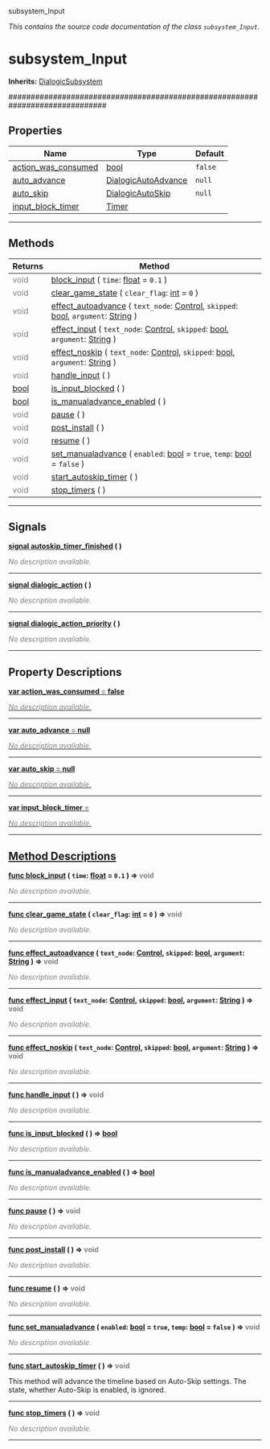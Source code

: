 
<div class="header-banner purple">
<div class="header-label purple">subsystem_Input</div>
</div>

*This contains the source code documentation of the class `subsystem_Input`.*
        
# subsystem_Input
**Inherits:** [DialogicSubsystem](class_dialogicsubsystem.md)

##############################################################################
## Properties
Name | Type | Default 
--- | --- | --- 
[<span class="hljs-title">action_was_consumed</span>](#property-action_was_consumed) | [bool](https://docs.godotengine.org/en/latest/classes/class_bool.html#class-bool) |  `false` 
[<span class="hljs-title">auto_advance</span>](#property-auto_advance) | [DialogicAutoAdvance](class_dialogicautoadvance.md) |  `null` 
[<span class="hljs-title">auto_skip</span>](#property-auto_skip) | [DialogicAutoSkip](class_dialogicautoskip.md) |  `null` 
[<span class="hljs-title">input_block_timer</span>](#property-input_block_timer) | [Timer](https://docs.godotengine.org/en/latest/classes/class_timer.html#class-timer) |   
--- 

## Methods
Returns | Method 
--- | --- 
<span style = "color: gray">void</span> | [<span class="hljs-title">block_input</span>](#property-block_input) ( `time`: [float](https://docs.godotengine.org/en/latest/classes/class_float.html#class-float) = `0.1` ) 
<span style = "color: gray">void</span> | [<span class="hljs-title">clear_game_state</span>](#property-clear_game_state) ( `clear_flag`: [int](https://docs.godotengine.org/en/latest/classes/class_int.html#class-int) = `0` ) 
<span style = "color: gray">void</span> | [<span class="hljs-title">effect_autoadvance</span>](#property-effect_autoadvance) ( `text_node`: [Control](https://docs.godotengine.org/en/latest/classes/class_control.html#class-control), `skipped`: [bool](https://docs.godotengine.org/en/latest/classes/class_bool.html#class-bool), `argument`: [String](https://docs.godotengine.org/en/latest/classes/class_string.html#class-string) ) 
<span style = "color: gray">void</span> | [<span class="hljs-title">effect_input</span>](#property-effect_input) ( `text_node`: [Control](https://docs.godotengine.org/en/latest/classes/class_control.html#class-control), `skipped`: [bool](https://docs.godotengine.org/en/latest/classes/class_bool.html#class-bool), `argument`: [String](https://docs.godotengine.org/en/latest/classes/class_string.html#class-string) ) 
<span style = "color: gray">void</span> | [<span class="hljs-title">effect_noskip</span>](#property-effect_noskip) ( `text_node`: [Control](https://docs.godotengine.org/en/latest/classes/class_control.html#class-control), `skipped`: [bool](https://docs.godotengine.org/en/latest/classes/class_bool.html#class-bool), `argument`: [String](https://docs.godotengine.org/en/latest/classes/class_string.html#class-string) ) 
<span style = "color: gray">void</span> | [<span class="hljs-title">handle_input</span>](#property-handle_input) ( ) 
<span class="hljs-attribute">[bool](https://docs.godotengine.org/en/latest/classes/class_bool.html#class-bool)</span> | [<span class="hljs-title">is_input_blocked</span>](#property-is_input_blocked) ( ) 
<span class="hljs-attribute">[bool](https://docs.godotengine.org/en/latest/classes/class_bool.html#class-bool)</span> | [<span class="hljs-title">is_manualadvance_enabled</span>](#property-is_manualadvance_enabled) ( ) 
<span style = "color: gray">void</span> | [<span class="hljs-title">pause</span>](#property-pause) ( ) 
<span style = "color: gray">void</span> | [<span class="hljs-title">post_install</span>](#property-post_install) ( ) 
<span style = "color: gray">void</span> | [<span class="hljs-title">resume</span>](#property-resume) ( ) 
<span style = "color: gray">void</span> | [<span class="hljs-title">set_manualadvance</span>](#property-set_manualadvance) ( `enabled`: [bool](https://docs.godotengine.org/en/latest/classes/class_bool.html#class-bool) = `true`, `temp`: [bool](https://docs.godotengine.org/en/latest/classes/class_bool.html#class-bool) = `false` ) 
<span style = "color: gray">void</span> | [<span class="hljs-title">start_autoskip_timer</span>](#property-start_autoskip_timer) ( ) 
<span style = "color: gray">void</span> | [<span class="hljs-title">stop_timers</span>](#property-stop_timers) ( ) 
--- 

## Signals


<a class="header" id="signal-autoskip_timer_finished" href="#signal-autoskip_timer_finished">**<span class="hljs-attribute">signal</span> [<span class="hljs-title">autoskip_timer_finished</span>](#signal-autoskip_timer_finished) ( )** </a>



 <span style = "color: gray">*No description available.*</span> 

---



<a class="header" id="signal-dialogic_action" href="#signal-dialogic_action">**<span class="hljs-attribute">signal</span> [<span class="hljs-title">dialogic_action</span>](#signal-dialogic_action) ( )** </a>



 <span style = "color: gray">*No description available.*</span> 

---



<a class="header" id="signal-dialogic_action_priority" href="#signal-dialogic_action_priority">**<span class="hljs-attribute">signal</span> [<span class="hljs-title">dialogic_action_priority</span>](#signal-dialogic_action_priority) ( )** </a>



 <span style = "color: gray">*No description available.*</span> 

---

## Property Descriptions



<a class="header" id="property-action_was_consumed" href="#property-action_was_consumed">**<span class="hljs-attribute">var</span> <span class="hljs-title">action_was_consumed</span> <span style = "color: gray"> = </span> false** 



 <span style = "color: gray">*No description available.*</span> 

---



<a class="header" id="property-auto_advance" href="#property-auto_advance">**<span class="hljs-attribute">var</span> <span class="hljs-title">auto_advance</span> <span style = "color: gray"> = </span> null** 



 <span style = "color: gray">*No description available.*</span> 

---



<a class="header" id="property-auto_skip" href="#property-auto_skip">**<span class="hljs-attribute">var</span> <span class="hljs-title">auto_skip</span> <span style = "color: gray"> = </span> null** 



 <span style = "color: gray">*No description available.*</span> 

---



<a class="header" id="property-input_block_timer" href="#property-input_block_timer">**<span class="hljs-attribute">var</span> <span class="hljs-title">input_block_timer</span> <span style = "color: gray"> = </span> <unknown>** 



 <span style = "color: gray">*No description available.*</span> 

---

## Method Descriptions



<a class="header" id="method-block_input" href="#method-block_input">**<span class="hljs-attribute">func</span> [<span class="hljs-title">block_input</span>](#property-block_input) ( `time`: [float](https://docs.godotengine.org/en/latest/classes/class_float.html#class-float) = `0.1` )</a>  ⇒ <span style = "color: gray">void</span>** 



 <span style = "color: gray">*No description available.*</span> 

---



<a class="header" id="method-clear_game_state" href="#method-clear_game_state">**<span class="hljs-attribute">func</span> [<span class="hljs-title">clear_game_state</span>](#property-clear_game_state) ( `clear_flag`: [int](https://docs.godotengine.org/en/latest/classes/class_int.html#class-int) = `0` )</a>  ⇒ <span style = "color: gray">void</span>** 



 <span style = "color: gray">*No description available.*</span> 

---



<a class="header" id="method-effect_autoadvance" href="#method-effect_autoadvance">**<span class="hljs-attribute">func</span> [<span class="hljs-title">effect_autoadvance</span>](#property-effect_autoadvance) ( `text_node`: [Control](https://docs.godotengine.org/en/latest/classes/class_control.html#class-control), `skipped`: [bool](https://docs.godotengine.org/en/latest/classes/class_bool.html#class-bool), `argument`: [String](https://docs.godotengine.org/en/latest/classes/class_string.html#class-string) )</a>  ⇒ <span style = "color: gray">void</span>** 



 <span style = "color: gray">*No description available.*</span> 

---



<a class="header" id="method-effect_input" href="#method-effect_input">**<span class="hljs-attribute">func</span> [<span class="hljs-title">effect_input</span>](#property-effect_input) ( `text_node`: [Control](https://docs.godotengine.org/en/latest/classes/class_control.html#class-control), `skipped`: [bool](https://docs.godotengine.org/en/latest/classes/class_bool.html#class-bool), `argument`: [String](https://docs.godotengine.org/en/latest/classes/class_string.html#class-string) )</a>  ⇒ <span style = "color: gray">void</span>** 



 <span style = "color: gray">*No description available.*</span> 

---



<a class="header" id="method-effect_noskip" href="#method-effect_noskip">**<span class="hljs-attribute">func</span> [<span class="hljs-title">effect_noskip</span>](#property-effect_noskip) ( `text_node`: [Control](https://docs.godotengine.org/en/latest/classes/class_control.html#class-control), `skipped`: [bool](https://docs.godotengine.org/en/latest/classes/class_bool.html#class-bool), `argument`: [String](https://docs.godotengine.org/en/latest/classes/class_string.html#class-string) )</a>  ⇒ <span style = "color: gray">void</span>** 



 <span style = "color: gray">*No description available.*</span> 

---



<a class="header" id="method-handle_input" href="#method-handle_input">**<span class="hljs-attribute">func</span> [<span class="hljs-title">handle_input</span>](#property-handle_input) ( )</a>  ⇒ <span style = "color: gray">void</span>** 



 <span style = "color: gray">*No description available.*</span> 

---



<a class="header" id="method-is_input_blocked" href="#method-is_input_blocked">**<span class="hljs-attribute">func</span> [<span class="hljs-title">is_input_blocked</span>](#property-is_input_blocked) ( )</a>  ⇒ <span class="hljs-attribute">[bool](https://docs.godotengine.org/en/latest/classes/class_bool.html#class-bool)</span>** 



 <span style = "color: gray">*No description available.*</span> 

---



<a class="header" id="method-is_manualadvance_enabled" href="#method-is_manualadvance_enabled">**<span class="hljs-attribute">func</span> [<span class="hljs-title">is_manualadvance_enabled</span>](#property-is_manualadvance_enabled) ( )</a>  ⇒ <span class="hljs-attribute">[bool](https://docs.godotengine.org/en/latest/classes/class_bool.html#class-bool)</span>** 



 <span style = "color: gray">*No description available.*</span> 

---



<a class="header" id="method-pause" href="#method-pause">**<span class="hljs-attribute">func</span> [<span class="hljs-title">pause</span>](#property-pause) ( )</a>  ⇒ <span style = "color: gray">void</span>** 



 <span style = "color: gray">*No description available.*</span> 

---



<a class="header" id="method-post_install" href="#method-post_install">**<span class="hljs-attribute">func</span> [<span class="hljs-title">post_install</span>](#property-post_install) ( )</a>  ⇒ <span style = "color: gray">void</span>** 



 <span style = "color: gray">*No description available.*</span> 

---



<a class="header" id="method-resume" href="#method-resume">**<span class="hljs-attribute">func</span> [<span class="hljs-title">resume</span>](#property-resume) ( )</a>  ⇒ <span style = "color: gray">void</span>** 



 <span style = "color: gray">*No description available.*</span> 

---



<a class="header" id="method-set_manualadvance" href="#method-set_manualadvance">**<span class="hljs-attribute">func</span> [<span class="hljs-title">set_manualadvance</span>](#property-set_manualadvance) ( `enabled`: [bool](https://docs.godotengine.org/en/latest/classes/class_bool.html#class-bool) = `true`, `temp`: [bool](https://docs.godotengine.org/en/latest/classes/class_bool.html#class-bool) = `false` )</a>  ⇒ <span style = "color: gray">void</span>** 



 <span style = "color: gray">*No description available.*</span> 

---



<a class="header" id="method-start_autoskip_timer" href="#method-start_autoskip_timer">**<span class="hljs-attribute">func</span> [<span class="hljs-title">start_autoskip_timer</span>](#property-start_autoskip_timer) ( )</a>  ⇒ <span style = "color: gray">void</span>** 



This method will advance the timeline based on Auto-Skip settings. The state, whether Auto-Skip is enabled, is ignored.

---



<a class="header" id="method-stop_timers" href="#method-stop_timers">**<span class="hljs-attribute">func</span> [<span class="hljs-title">stop_timers</span>](#property-stop_timers) ( )</a>  ⇒ <span style = "color: gray">void</span>** 



 <span style = "color: gray">*No description available.*</span> 

---

